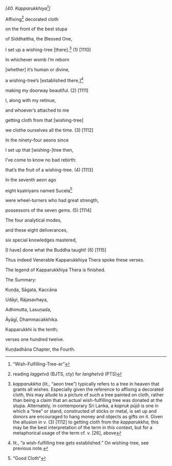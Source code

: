 *\[40. Kapparukkhiya*[^1]*\]*

Affixing[^2] decorated cloth

on the front of the best stupa

of Siddhattha, the Blessed One,

I set up a wishing-tree \[there\].[^3] (1) \[1110\]

In whichever womb I’m reborn

\[whether\] it’s human or divine,

a wishing-tree’s \[established there,\][^4]

making my doorway beautiful. (2) \[1111\]

I, along with my retinue,

and whoever’s attached to me

getting cloth from that \[wishing-tree\]

we clothe ourselves all the time. (3) \[1112\]

In the ninety-four aeons since

I set up that \[wishing-\]tree then,

I’ve come to know no bad rebirth:

that’s the fruit of a wishing-tree. (4) \[1113\]

In the seventh aeon ago

eight kṣatriyans named Sucela[^5]

were wheel-turners who had great strength,

possessors of the seven gems. (5) \[1114\]

The four analytical modes,

and these eight deliverances,

six special knowledges mastered,

\[I have\] done what the Buddha taught! (6) \[1115\]

Thus indeed Venerable Kapparukkhiya Thera spoke these verses.

The legend of Kapparukkhiya Thera is finished.

The Summary:

Kuṇḍa, Sāgata, Kaccāna

Udāyi, Rājasavhaya,

Adhimutta, Lasuṇada,

Āyāgī, Dhammacakkhika.

Kapparukkhi is the tenth;

verses one hundred twelve.

Kuṇḍadhāna Chapter, the Fourth.

[^1]: “Wish-Fulfilling-Tree-er”

[^2]: reading *laggetvā* (BJTS, cty) for *langhetvā* (PTS)

[^3]: *kapparukkha* (lit., “aeon tree”) typically refers to a tree in
    heaven that grants all wishes. Especially given the reference to
    affixing a decorated cloth, this may allude to a picture of such a
    tree painted on cloth, rather than being a claim that an actual
    wish-fulfilling tree was donated at the stupa. Alternately, in
    contemporary Sri Lanka, a *kapruk pūjā* is one in which a “tree” or
    stand, constructed of sticks or metal, is set up and donors are
    encouraged to hang money and objects as gifts on it. Given the
    allusion in v. (3) \[1112\] to getting cloth from the *kapparukkha,*
    this may be the best interpretation of the term in this context, but
    for a metaphorical usage of the term cf. v. \[26\], above

[^4]: lit., “a wish-fulfilling tree gets established.” On wishing-tree,
    see previous note.

[^5]: “Good Cloth”
